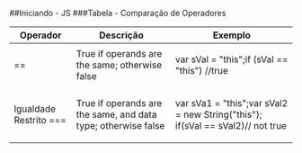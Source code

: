 ##Iniciando - JS
###Tabela - Comparação de Operadores

Operador | Descrição | Exemplo 
---------|-----------|--------
==|True if operands are the same; otherwise false|<p> var sVal = "this";if (sVal == "this") //true </p>
Igualdade Restrito ===| True if operands are the same, and data type; otherwise false|<p>var sVa1 = "this";var sVal2 = new String("this"); if(sVal == sVal2)// not true</p>

